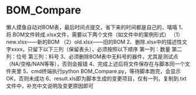 # BOM_Compare
懒人摸鱼自动对BOM表，最后时间点提交，省下来的时间都是自己的，嘻嘻
1、将.BOM文件转成.xlsx文件，需要以下两个文件（如文件中的案例形式）
（1）new.xlsx——新的BOM
（2）old.xlsx——旧的BOM
2、删除.xlsx中的描述性文字xxxx，只留下以下三列（保留表头），必须按照以下顺序
第一列：数量
第二列：位号
第三列：料号
3、必须删除BOM表中无料号的器件，尤其是测试点（NA/空格/NAN等等），否则会报错
4、完成上述后将文件保存在与脚本同一个文件夹里
5、cmd终端执行python BOM_Compare.py，等待脚本跑完，会显示OK，否则未成功
6、result.xls即为脚本生成的变更项目，仅有一列，复制到.txt文件中，补充中文说明及变更原因即可
